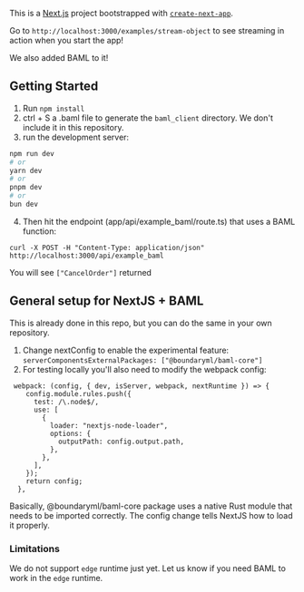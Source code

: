 This is a [Next.js](https://nextjs.org/) project bootstrapped with [`create-next-app`](https://github.com/vercel/next.js/tree/canary/packages/create-next-app).

Go to `http://localhost:3000/examples/stream-object` to see streaming in action when you start the app!

We also added BAML to it!

## Getting Started

1. Run `npm install`
2. ctrl + S a .baml file to generate the `baml_client` directory. We don't include it in this repository.
3. run the development server:

```bash
npm run dev
# or
yarn dev
# or
pnpm dev
# or
bun dev
```

4. Then hit the endpoint (app/api/example_baml/route.ts) that uses a BAML function:

```
curl -X POST -H "Content-Type: application/json" http://localhost:3000/api/example_baml
```

You will see `["CancelOrder"]` returned

## General setup for NextJS + BAML

This is already done in this repo, but you can do the same in your own repository.

1. Change nextConfig to enable the experimental feature: `serverComponentsExternalPackages: ["@boundaryml/baml-core"]`
2. For testing locally you'll also need to modify the webpack config:

```
 webpack: (config, { dev, isServer, webpack, nextRuntime }) => {
    config.module.rules.push({
      test: /\.node$/,
      use: [
        {
          loader: "nextjs-node-loader",
          options: {
            outputPath: config.output.path,
          },
        },
      ],
    });
    return config;
  },
```

Basically, @boundaryml/baml-core package uses a native Rust module that needs to be imported correctly. The config change tells NextJS how to load it properly.

### Limitations

We do not support `edge` runtime just yet. Let us know if you need BAML to work in the `edge` runtime.
